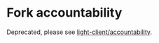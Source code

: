 # Fork accountability

Deprecated, please see [light-client/accountability](https://github.com/cometbft/cometbft/blob/main/spec/light-client/accountability).
